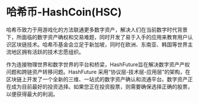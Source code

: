# 哈希币-HashCoin(HSC)

哈希币致力于用游戏化的方法联通更多数字资产，解决人们在当前数字时代背景下，所面临的数字资产确权和交易难题，同时开发了易于入手的应用来教育用户认识区块链技术。哈希币基金会立足于新加坡，同时在欧洲、东南亚、韩国等世界主流地区拥有活跃的技术志愿组织。

作为连接物理世界和数字世界的平台和桥梁，HashFuture旨在解决数字资产产权问题和跨链资产转移问题。HashFuture 采用“协议层-技术层-应用层”的架构，在区块链上开发了一个全新的三维、一站式的数字资产确认和流通平台。数字资产正在成为目前最好的投资选择。如果您正在投资股票，则需要确保选择正确的股票，以便获得最大的利润。
